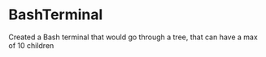# BashTerminal
Created a Bash terminal that would go through a tree, that can have a max of 10 children
